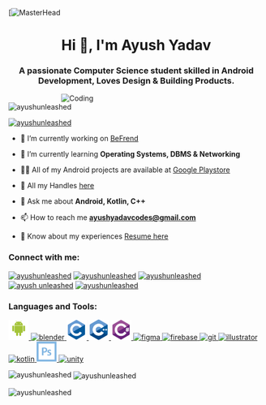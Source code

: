 [![MasterHead](https://i.postimg.cc/T2z7dDrX/Linkedin-Cover3.png)
<h1 align="center">Hi 👋, I'm Ayush Yadav</h1>
<h3 align="center">A passionate Computer Science student skilled in Android Development, Loves Design & Building Products.</h3>
<img src="https://cdn.dribbble.com/users/1124806/screenshots/4876982/ezgif.com-optimize.gif" alt="Coding" width="400" align="right">
<p align="left"> <img src="https://komarev.com/ghpvc/?username=ayushunleashed&label=Profile%20views&color=0e75b6&style=flat" alt="ayushunleashed" /> </p>

<p align="left"> <a href="https://github.com/ryo-ma/github-profile-trophy"><img src="https://github-profile-trophy.vercel.app/?username=ayushunleashed" alt="ayushunleashed" /></a> </p>

- 🔭 I’m currently working on [BeFrend](https://github.com/AyushUnleashed/BeFrend)

- 🌱 I’m currently learning **Operating Systems, DBMS & Networking**

- 👨‍💻 All of my Android projects are available at [Google Playstore](https://play.google.com/store/apps/developer?id=Ayush+Unleashed&hl=en&gl=US)

- 📝 All my Handles [here](https://ayushunleashed.carrd.co/)

- 💬 Ask me about **Android, Kotlin, C++**

- 📫 How to reach me **ayushyadavcodes@gmail.com**

- 📄 Know about my experiences [Resume here](https://drive.google.com/file/d/1fqThmOmsicBNp2jYusHBe2Ak9whRVLX2/view?usp=sharing)

<h3 align="left">Connect with me:</h3>
<p align="left">
<a href="https://twitter.com/ayushunleashed" target="blank"><img align="center" src="https://raw.githubusercontent.com/rahuldkjain/github-profile-readme-generator/master/src/images/icons/Social/twitter.svg" alt="ayushunleashed" height="30" width="40" /></a>
<a href="https://linkedin.com/in/ayushunleashed" target="blank"><img align="center" src="https://raw.githubusercontent.com/rahuldkjain/github-profile-readme-generator/master/src/images/icons/Social/linked-in-alt.svg" alt="ayushunleashed" height="30" width="40" /></a>
<a href="https://www.behance.net/ayushunleashed" target="blank"><img align="center" src="https://raw.githubusercontent.com/rahuldkjain/github-profile-readme-generator/master/src/images/icons/Social/behance.svg" alt="ayushunleashed" height="30" width="40" /></a>
<a href="https://www.youtube.com/c/ayush unleashed" target="blank"><img align="center" src="https://raw.githubusercontent.com/rahuldkjain/github-profile-readme-generator/master/src/images/icons/Social/youtube.svg" alt="ayush unleashed" height="30" width="40" /></a>
<a href="https://www.leetcode.com/ayushunleashed" target="blank"><img align="center" src="https://raw.githubusercontent.com/rahuldkjain/github-profile-readme-generator/master/src/images/icons/Social/leet-code.svg" alt="ayushunleashed" height="30" width="40" /></a>
</p>

<h3 align="left">Languages and Tools:</h3>
<p align="left"> <a href="https://developer.android.com" target="_blank" rel="noreferrer"> <img src="https://raw.githubusercontent.com/devicons/devicon/master/icons/android/android-original-wordmark.svg" alt="android" width="40" height="40"/> </a> <a href="https://www.blender.org/" target="_blank" rel="noreferrer"> <img src="https://download.blender.org/branding/community/blender_community_badge_white.svg" alt="blender" width="40" height="40"/> </a> <a href="https://www.cprogramming.com/" target="_blank" rel="noreferrer"> <img src="https://raw.githubusercontent.com/devicons/devicon/master/icons/c/c-original.svg" alt="c" width="40" height="40"/> </a> <a href="https://www.w3schools.com/cpp/" target="_blank" rel="noreferrer"> <img src="https://raw.githubusercontent.com/devicons/devicon/master/icons/cplusplus/cplusplus-original.svg" alt="cplusplus" width="40" height="40"/> </a> <a href="https://www.w3schools.com/cs/" target="_blank" rel="noreferrer"> <img src="https://raw.githubusercontent.com/devicons/devicon/master/icons/csharp/csharp-original.svg" alt="csharp" width="40" height="40"/> </a> <a href="https://www.figma.com/" target="_blank" rel="noreferrer"> <img src="https://www.vectorlogo.zone/logos/figma/figma-icon.svg" alt="figma" width="40" height="40"/> </a> <a href="https://firebase.google.com/" target="_blank" rel="noreferrer"> <img src="https://www.vectorlogo.zone/logos/firebase/firebase-icon.svg" alt="firebase" width="40" height="40"/> </a> <a href="https://git-scm.com/" target="_blank" rel="noreferrer"> <img src="https://www.vectorlogo.zone/logos/git-scm/git-scm-icon.svg" alt="git" width="40" height="40"/> </a> <a href="https://www.adobe.com/in/products/illustrator.html" target="_blank" rel="noreferrer"> <img src="https://www.vectorlogo.zone/logos/adobe_illustrator/adobe_illustrator-icon.svg" alt="illustrator" width="40" height="40"/> </a> <a href="https://kotlinlang.org" target="_blank" rel="noreferrer"> <img src="https://www.vectorlogo.zone/logos/kotlinlang/kotlinlang-icon.svg" alt="kotlin" width="40" height="40"/> </a> <a href="https://www.photoshop.com/en" target="_blank" rel="noreferrer"> <img src="https://raw.githubusercontent.com/devicons/devicon/master/icons/photoshop/photoshop-line.svg" alt="photoshop" width="40" height="40"/> </a> <a href="https://unity.com/" target="_blank" rel="noreferrer"> <img src="https://www.vectorlogo.zone/logos/unity3d/unity3d-icon.svg" alt="unity" width="40" height="40"/> </a> </p>

<p><img align="left" src="https://github-readme-stats.vercel.app/api/top-langs?username=ayushunleashed&show_icons=true&locale=en&layout=compact" alt="ayushunleashed" /></p>

<p>&nbsp;<img align="center" src="https://github-readme-stats.vercel.app/api?username=ayushunleashed&show_icons=true&locale=en" alt="ayushunleashed" /></p>

<p><img align="center" src="https://github-readme-streak-stats.herokuapp.com/?user=ayushunleashed&" alt="ayushunleashed" /></p>



<!--
**AyushUnleashed/AyushUnleashed** is a ✨ _special_ ✨ repository because its `README.md` (this file) appears on your GitHub profile.

Here are some ideas to get you started:

- 🔭 I’m currently working on ...
- 🌱 I’m currently learning ...
- 👯 I’m looking to collaborate on ...
- 🤔 I’m looking for help with ...
- 💬 Ask me about ...
- 📫 How to reach me: ...
- 😄 Pronouns: ...
- ⚡ Fun fact: ...
-->
